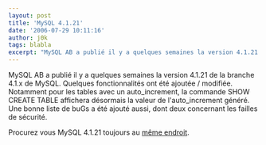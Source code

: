 ```yaml
---
layout: post
title: 'MySQL 4.1.21'
date: '2006-07-29 10:11:16'
author: j0k
tags: blabla
excerpt: "MySQL AB a publié il y a quelques semaines la version 4.1.21 de la branche 4.1.x de MySQL.     \nQuelques fonctionnalités ont été ajoutée / modifiée. Notamment pour les tables avec un auto_increment, la commande SHOW CREATE TABLE affichera désormais la valeur de l'auto_increment généré.   Une bonne liste de buGs a été ajouté aussi, dont deux concernant les      …"
---
```


MySQL AB a publié il y a quelques semaines la version 4.1.21 de la branche 4.1.x de MySQL.
Quelques fonctionnalités ont été ajoutée / modifiée. Notamment pour les tables avec un auto_increment, la commande SHOW CREATE TABLE affichera désormais la valeur de l'auto_increment généré.   Une bonne liste de buGs a été ajouté aussi, dont deux concernant les failles de sécurité.

Procurez vous MySQL 4.1.21 toujours au [même endroit](http://dev.mysql.com/downloads/mysql/4.1.html).

